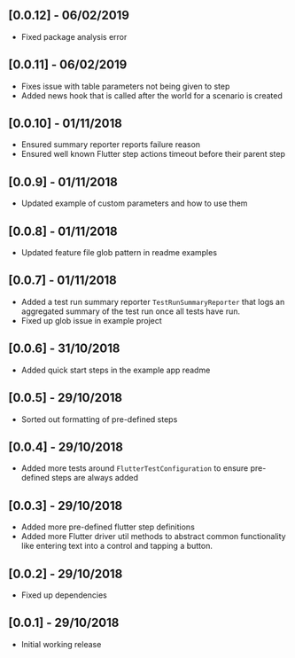 ## [0.0.12] - 06/02/2019
* Fixed package analysis error

## [0.0.11] - 06/02/2019

* Fixes issue with table parameters not being given to step
* Added news hook that is called after the world for a scenario is created

## [0.0.10] - 01/11/2018

* Ensured summary reporter reports failure reason
* Ensured well known Flutter step actions timeout before their parent step

## [0.0.9] - 01/11/2018

* Updated example of custom parameters and how to use them

## [0.0.8] - 01/11/2018

* Updated feature file glob pattern in readme examples

## [0.0.7] - 01/11/2018

* Added a test run summary reporter `TestRunSummaryReporter` that logs an aggregated summary of the test run once all tests have run.
* Fixed up glob issue in example project

## [0.0.6] - 31/10/2018

* Added quick start steps in the example app readme

## [0.0.5] - 29/10/2018

* Sorted out formatting of pre-defined steps

## [0.0.4] - 29/10/2018

* Added more tests around `FlutterTestConfiguration` to ensure pre-defined steps are always added

## [0.0.3] - 29/10/2018

* Added more pre-defined flutter step definitions
* Added more Flutter driver util methods to abstract common functionality like entering text into a control and tapping a button.

## [0.0.2] - 29/10/2018

* Fixed up dependencies

## [0.0.1] - 29/10/2018

* Initial working release
